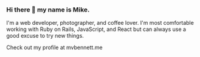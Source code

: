 ### Hi there 👋 my name is Mike.

I'm a web developer, photographer, and coffee lover. I'm most comfortable working with Ruby on Rails, JavaScript, and React but can always use a good excuse to try new things.

Check out my profile at mvbennett.me

<!--
**mvbennett/mvbennett** is a ✨ _special_ ✨ repository because its `README.md` (this file) appears on your GitHub profile.

Here are some ideas to get you started:

- 🔭 I’m currently working on ...
- 🌱 I’m currently learning ...
- 👯 I’m looking to collaborate on ...
- 🤔 I’m looking for help with ...
- 💬 Ask me about ...
- 📫 How to reach me: ...
- 😄 Pronouns: ...
- ⚡ Fun fact: ...
-->

